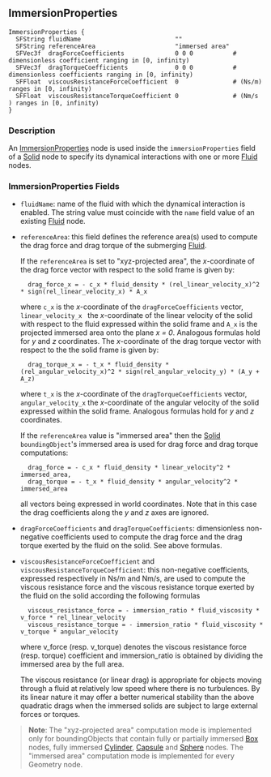 ## ImmersionProperties

```
ImmersionProperties {
  SFString fluidName                          ""
  SFString referenceArea                      "immersed area"
  SFVec3f  dragForceCoefficients              0 0 0           # dimensionless coefficient ranging in [0, infinity)
  SFVec3f  dragTorqueCoefficients             0 0 0           # dimensionless coefficients ranging in [0, infinity)
  SFFloat  viscousResistanceForceCoefficient  0               # (Ns/m) ranges in [0, infinity)
  SFFloat  viscousResistanceTorqueCoefficient 0               # (Nm/s ) ranges in [0, infinity)
}
```

### Description

An [ImmersionProperties](#immersionproperties) node is used inside the `immersionProperties` field of a [Solid](solid.md) node to specify its dynamical interactions with one or more [Fluid](fluid.md) nodes.

### ImmersionProperties Fields

- `fluidName`: name of the fluid with which the dynamical interaction is enabled.
The string value must coincide with the `name` field value of an existing
[Fluid](fluid.md) node.

- `referenceArea`: this field defines the reference area(s) used to compute the
drag force and drag torque of the submerging [Fluid](fluid.md).

    If the `referenceArea` is set to "xyz-projected area", the *x*-coordinate of the
    drag force vector with respect to the solid frame is given by:

        drag_force_x = - c_x * fluid_density * (rel_linear_velocity_x)^2 * sign(rel_linear_velocity_x) * A_x

    where `c_x` is the *x*-coordinate of the `dragForceCoefficients` vector,
    `linear_velocity_x ` the *x*-coordinate of the linear velocity of the solid with
    respect to the fluid expressed within the solid frame and `A_x` is the projected
    immersed area onto the plane *x = 0*. Analogous formulas hold for *y* and *z*
    coordinates.  The *x*-coordinate of the drag torque vector with respect to the
    the solid frame is given by:

        drag_torque_x = - t_x * fluid_density * (rel_angular_velocity_x)^2 * sign(rel_angular_velocity_y) * (A_y + A_z)

    where `t_x` is the *x*-coordinate of the `dragTorqueCoefficients` vector,
    `angular_velocity_x` the *x*-coordinate of the angular velocity of the solid
    expressed within the solid frame. Analogous formulas hold for *y* and *z*
    coordinates.

    If the `referenceArea` value is "immersed area" then the [Solid](solid.md)
    `boundingObject`'s immersed area is used for drag force and drag torque
    computations:

        drag_force = - c_x * fluid_density * linear_velocity^2 * immersed_area,
        drag_torque = - t_x * fluid_density * angular_velocity^2 * immersed_area

    all vectors being expressed in world coordinates. Note that in this case the
    drag coefficients along the *y* and *z* axes are ignored.

- `dragForceCoefficients` and `dragTorqueCoefficients`: dimensionless non-negative
coefficients used to compute the drag force and the drag torque exerted by the
fluid on the solid. See above formulas.

- `viscousResistanceForceCoefficient` and `viscousResistanceTorqueCoefficient`:
this non-negative coefficients, expressed respectively in Ns/m and Nm/s, are
used to compute the viscous resistance force and the viscous resistance torque
exerted by the fluid on the solid according the following formulas

        viscous_resistance_force = - immersion_ratio * fluid_viscosity * v_force * rel_linear_velocity
        viscous_resistance_torque = - immersion_ratio * fluid_viscosity * v_torque * angular_velocity

    where v\_force (resp. v\_torque) denotes the viscous resistance force (resp.
    torque) coefficient and immersion\_ratio is obtained by dividing the immersed
    area by the full area.

    The viscous resistance (or linear drag) is appropriate for objects moving
    through a fluid at relatively low speed where there is no turbulences. By its
    linear nature it may offer a better numerical stability than the above quadratic
    drags when the immersed solids are subject to large external forces or torques.

> **Note**: The "xyz-projected area" computation mode is implemented only for boundingObjects that contain fully or partially immersed [Box](box.md) nodes, fully immersed [Cylinder](cylinder.md), [Capsule](capsule.md) and [Sphere](sphere.md) nodes.
The "immersed area" computation mode is implemented for every Geometry node.
